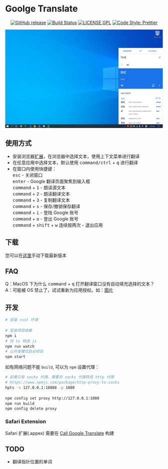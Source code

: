 # Goolge Translate
<p align="center">
  <a href="https://github.com/mantou132/GoogleTranslate/releases"><img alt="GitHub release" src="https://img.shields.io/github/release/mantou132/GoogleTranslate.svg?style=for-the-badge"></a>
  <a href="https://travis-ci.org/mantou132/GoogleTranslate"><img alt="Build Status" src="https://img.shields.io/travis/mantou132/GoogleTranslate/google-webapp.svg?style=for-the-badge"></a>
  <a href="./LICENSE"><img alt="LICENSE GPL" src="https://img.shields.io/badge/license-gpl-yellow.svg?style=for-the-badge"></a>
  <a href="https://github.com/prettier/prettier"><img alt="Code Style: Prettier" src="https://img.shields.io/badge/code_style-prettier-ff69b4.svg?style=for-the-badge"></a>
</p>
<img alt="应用程序主界面" src="./screenshot/windows.jpg">

## 使用方式

- 安装浏览器[扩展](https://github.com/mantou132/CallGoogleTranslate)，在浏览器中选择文本，使用上下文菜单进行翻译
- 在任意应用中选择文本，默认使用 <kbd>command/ctrl</kbd> + <kbd>q</kbd> 进行翻译
- 在窗口内使用快捷键：<br>
  <kbd>esc</kbd> - 关闭窗口<br>
  <kbd>enter</kbd> - Google 翻译页面聚焦到输入框<br>
  <kbd>command</kbd> + <kbd>1</kbd> - 朗读源文本<br>
  <kbd>command</kbd> + <kbd>2</kbd> - 朗读翻译文本<br>
  <kbd>command</kbd> + <kbd>3</kbd> - 复制翻译文本<br>
  <kbd>command</kbd> + <kbd>s</kbd> - 保存/撤销保存翻译<br>
  <kbd>command</kbd> + <kbd>i</kbd> - 登陆 Google 账号<br>
  <kbd>command</kbd> + <kbd>o</kbd> - 登出 Google 账号<br>
  <kbd>command</kbd> + <kbd>shift</kbd> + <kbd>w</kbd> 连续按两次 - 退出应用

## 下载

您可以在[这里](https://github.com/mantou132/GoogleTranslate/releases/latest)手动下载最新版本

## FAQ

Q：MacOS 下为什么 <kbd>command</kbd> + <kbd>q</kbd> 打开翻译窗口没有自动填充选择的文本？<br>
A：可能被 OS 禁止了，试试重新为应用授权。如：<a href="./screenshot/macos-preference.png">图片</a>

## 开发

```bash
# 安装 rust 环境

# 安装项目依赖
npm i
# 将 ts 转成 js
npm run watch
# 以开发模式启动项目
npm start
```

如有网络问题不能 `build`, 可以为 `npm` 设置代理：

```bash
# 如果只有 socks 代理，需要将 socks 代理转成 http 代理
# https://www.npmjs.com/package/http-proxy-to-socks
hpts -s 127.0.0.1:10808 -p 1080

npm config set proxy http://127.0.0.1:1080
npm run build
npm config delete proxy
```

### Safari Extension

Safari 扩展(.appex) 需要在 [Call Google Translate](https://github.com/mantou132/CallGoogleTranslate) 构建

## TODO

- 翻译指针位置的单词
